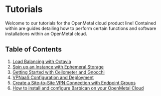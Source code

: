 # Tutorials

Welcome to our tutorials for the OpenMetal cloud product line! Contained within are
guides detailing how to perform certain functions and software installations
within an OpenMetal cloud.

## Table of Contents

1. [Load Balancing with Octavia](./lb-with-octavia.md)
2. [Spin up an Instance with Ephemeral Storage](./ephemeral-storage.md)
3. [Getting Started with Ceilometer and Gnocchi](./telemetry.md)
4. [VPNaaS Configuration and Deployment](./vpnaas-configure-deploy.md)
5. [Create a Site-to-Site VPN Connection with Endpoint Groups](./create-site-to-site-vpn.md)
6. [How to install and configure Barbican on your OpenMetal Cloud](./install-configure-barbican-openmetal.md)
